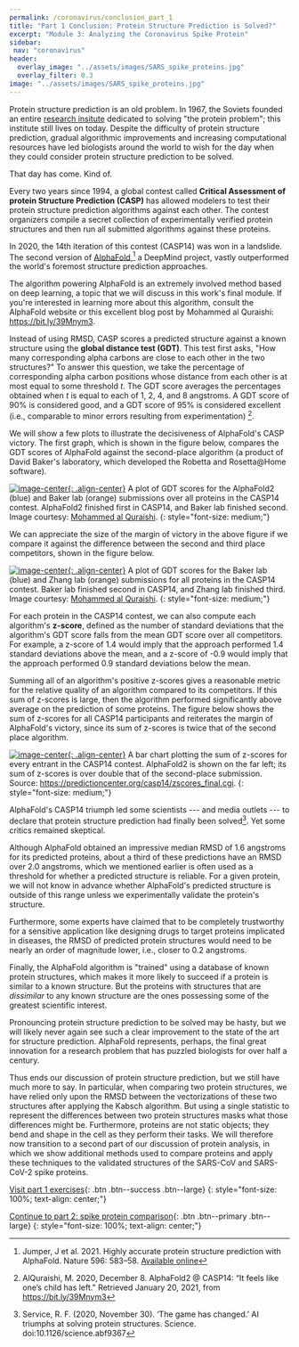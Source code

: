 ```yaml
---
permalink: /coronavirus/conclusion_part_1
title: "Part 1 Conclusion: Protein Structure Prediction is Solved?"
excerpt: "Module 3: Analyzing the Coronavirus Spike Protein"
sidebar:
 nav: "coronavirus"
header:
  overlay_image: "../assets/images/SARS_spike_proteins.jpg"
  overlay_filter: 0.3
image: "../assets/images/SARS_spike_proteins.jpg"
---
```


Protein structure prediction is an old problem. In 1967, the Soviets founded an entire [research insitute](https://www.protres.ru) dedicated to solving "the protein problem"; this institute still lives on today. Despite the difficulty of protein structure prediction, gradual algorithmic improvements and increasing computational resources have led biologists around the world to wish for the day when they could consider protein structure prediction to be solved.

That day has come. Kind of.

Every two years since 1994, a global contest called **Critical Assessment of protein Structure Prediction (CASP)** has allowed modelers to test their protein structure prediction algorithms against each other. The contest organizers compile a secret collection of experimentally verified protein structures and then run all submitted algorithms against these proteins.

In 2020, the 14th iteration of this contest (CASP14) was won in a landslide. The second version of <a href="https://deepmind.com/blog/article/alphafold-a-solution-to-a-50-year-old-grand-challenge-in-biology" target="_blank">AlphaFold</a>,[^Jumper2021] a DeepMind project, vastly outperformed the world's foremost structure prediction approaches.

The algorithm powering AlphaFold is an extremely involved method based on deep learning, a topic that we will discuss in this work's final module. If you're interested in learning more about this algorithm, consult the AlphaFold website or this excellent blog post by Mohammed al Quraishi: <a href="https://bit.ly/39Mnym3" target="_blank">https://bit.ly/39Mnym3</a>.

Instead of using RMSD, CASP scores a predicted structure against a known structure using the **global distance test (GDT)**. This test first asks, "How many corresponding alpha carbons are close to each other in the two structures?" To answer this question, we take the percentage of corresponding alpha carbon positions whose distance from each other is at most equal to some threshold *t*. The GDT score averages the percentages obtained when *t* is equal to each of 1, 2, 4, and 8 angstroms. A GDT score of 90% is considered good, and a GDT score of 95% is considered excellent (i.e., comparable to minor errors resulting from experimentation) [^AlQuraishi].

We will show a few plots to illustrate the decisiveness of AlphaFold's CASP victory. The first graph, which is shown in the figure below, compares the GDT scores of AlphaFold against the second-place algorithm (a product of David Baker's laboratory, which developed the Robetta and Rosetta@Home software).

[![image-center](../assets/images/600px/AlphaFold2_BAKER.png){: .align-center}](../assets/images/AlphaFold2_BAKER.png)
A plot of GDT scores for the AlphaFold2 (blue) and Baker lab (orange) submissions over all proteins in the CASP14 contest. AlphaFold2 finished first in CASP14, and Baker lab finished second. Image courtesy: <a href="https://bit.ly/39Mnym3" target="_blank">Mohammed al Quraishi</a>.
{: style="font-size: medium;"}

We can appreciate the size of the margin of victory in the above figure if we compare it against the difference between the second and third place competitors, shown in the figure below.

[![image-center](../assets/images/600px/BAKER_Zhang.png){: .align-center}](../assets/images/BAKER_Zhang.png)
A plot of GDT scores for the Baker lab (blue) and Zhang lab (orange) submissions for all proteins in the CASP14 contest. Baker lab finished second in CASP14, and Zhang lab finished third. Image courtesy: <a href="https://bit.ly/39Mnym3" target="_blank">Mohammed al Quraishi</a>.
{: style="font-size: medium;"}

For each protein in the CASP14 contest, we can also compute each algorithm's **z-score**, defined as the number of standard deviations that the algorithm's GDT score falls from the mean GDT score over all competitors. For example, a z-score of 1.4 would imply that the approach performed 1.4 standard deviations above the mean, and a z-score of -0.9 would imply that the approach performed 0.9 standard deviations below the mean.

Summing all of an algorithm's positive z-scores gives a reasonable metric for the relative quality of an algorithm compared to its competitors. If this sum of z-scores is large, then the algorithm performed significantly above average on the prediction of some proteins. The figure below shows the sum of z-scores for all CASP14 participants and reiterates the margin of AlphaFold's victory, since its sum of z-scores is twice that of the second place algorithm.

[![image-center](../assets/images/600px/CASP14_overall_results.png){: .align-center}](../assets/images/CASP14_overall_results.png)
A bar chart plotting the sum of z-scores for every entrant in the CASP14 contest. AlphaFold2 is shown on the far left; its sum of z-scores is over double that of the second-place submission. Source: <a href="https://predictioncenter.org/casp14/zscores_final.cgi" target="_blank">https://predictioncenter.org/casp14/zscores_final.cgi</a>.
{: style="font-size: medium;"}

AlphaFold's CASP14 triumph led some scientists --- and media outlets --- to declare that protein structure prediction had finally been solved[^Science]. Yet some critics remained skeptical.

Although AlphaFold obtained an impressive median RMSD of 1.6 angstroms for its predicted proteins, about a third of these predictions have an RMSD over 2.0 angstroms, which we mentioned earlier is often used as a threshold for whether a predicted structure is reliable. For a given protein, we will not know in advance whether AlphaFold's predicted structure is outside of this range unless we experimentally validate the protein's structure.

Furthermore, some experts have claimed that to be completely trustworthy for a sensitive application like designing drugs to target proteins implicated in diseases, the RMSD of predicted protein structures would need to be nearly an order of magnitude lower, i.e., closer to 0.2 angstroms.

Finally, the AlphaFold algorithm is "trained" using a database of known protein structures, which makes it more likely to succeed if a protein is similar to a known structure. But the proteins with structures that are *dissimilar* to any known structure are the ones possessing some of the greatest scientific interest.

Pronouncing protein structure prediction to be solved may be hasty, but we will likely never again see such a clear improvement to the state of the art for structure prediction. AlphaFold represents, perhaps, the final great innovation for a research problem that has puzzled biologists for over half a century.

Thus ends our discussion of protein structure prediction, but we still have much more to say. In particular, when comparing two protein structures, we have relied only upon the RMSD between the vectorizations of these two structures after applying the Kabsch algorithm. But using a single statistic to represent the differences between two protein structures masks what those differences might be. Furthermore, proteins are not static objects; they bend and shape in the cell as they perform their tasks. We will therefore now transition to a second part of our discussion of protein analysis, in which we show additional methods used to compare proteins and apply these techniques to the validated structures of the SARS-CoV and SARS-CoV-2 spike proteins.

[Visit part 1 exercises](exercises_part_1){: .btn .btn--success .btn--large}
{: style="font-size: 100%; text-align: center;"}

[Continue to part 2: spike protein comparison](multiseq){: .btn .btn--primary .btn--large}
{: style="font-size: 100%; text-align: center;"}

[^AlQuraishi]: AlQuraishi, M. 2020, December 8. AlphaFold2 @ CASP14: “It feels like one’s child has left." Retrieved January 20, 2021, from <a href="https://bit.ly/39Mnym3" target="_blank">https://bit.ly/39Mnym3</a>

[^Curry]: Curry, S. 2020, December 12. No, DeepMind has not solved protein folding. Retrieved January 20, 2021, from <a href="http://occamstypewriter.org/scurry/2020/12/02/no-deepmind-has-not-solved-protein-folding/" target="_blank">http://occamstypewriter.org/scurry/2020/12/02/no-deepmind-has-not-solved-protein-folding/</a>

[^Jumper2021]: Jumper, J et al. 2021. Highly accurate protein structure prediction with AlphaFold. Nature 596: 583–58. [Available online](https://www.nature.com/articles/s41586-021-03819-2)

[^Sim2017]: Sim M, Koirala S, Picton D, Strahl H, Hoskisson PA, Rao CV, Gillespie CS, Aldridge PD. 2017. Growth rate control of flagellar assembly in *Escherichia coli* strain RP437. Scientific Reports 7:41189. [Available online](https://www.nature.com/articles/srep41189#:~:text=Escherichia%20coli%20is%20a%20prominent,distributed%20across%20the%20cell%20surface.)

[^Science]: Service, R. F. (2020, November 30). ‘The game has changed.’ AI triumphs at solving protein structures. Science. doi:10.1126/science.abf9367

[^DeepMind]: Computational predictions of protein structures associated with COVID-19 [Web log post]. (2020, August 04). Retrieved January 20, 2021, from <a href="https://deepmind.com/research/open-source/computational-predictions-of-protein-structures-associated-with-COVID-19" target="_blank">https://deepmind.com/research/open-source/computational-predictions-of-protein-structures-associated-with-COVID-19</a>
